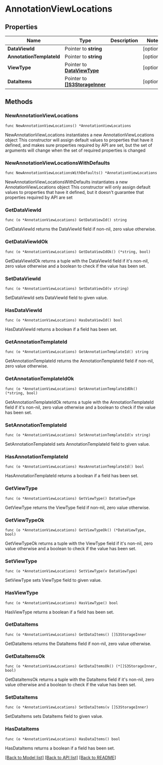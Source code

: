 # AnnotationViewLocations

## Properties

Name | Type | Description | Notes
------------ | ------------- | ------------- | -------------
**DataViewId** | Pointer to **string** |  | [optional] 
**AnnotationTemplateId** | Pointer to **string** |  | [optional] 
**ViewType** | Pointer to [**DataViewType**](DataViewType.md) |  | [optional] 
**DataItems** | Pointer to [**[]S3StorageInner**](S3StorageInner.md) |  | [optional] 

## Methods

### NewAnnotationViewLocations

`func NewAnnotationViewLocations() *AnnotationViewLocations`

NewAnnotationViewLocations instantiates a new AnnotationViewLocations object
This constructor will assign default values to properties that have it defined,
and makes sure properties required by API are set, but the set of arguments
will change when the set of required properties is changed

### NewAnnotationViewLocationsWithDefaults

`func NewAnnotationViewLocationsWithDefaults() *AnnotationViewLocations`

NewAnnotationViewLocationsWithDefaults instantiates a new AnnotationViewLocations object
This constructor will only assign default values to properties that have it defined,
but it doesn't guarantee that properties required by API are set

### GetDataViewId

`func (o *AnnotationViewLocations) GetDataViewId() string`

GetDataViewId returns the DataViewId field if non-nil, zero value otherwise.

### GetDataViewIdOk

`func (o *AnnotationViewLocations) GetDataViewIdOk() (*string, bool)`

GetDataViewIdOk returns a tuple with the DataViewId field if it's non-nil, zero value otherwise
and a boolean to check if the value has been set.

### SetDataViewId

`func (o *AnnotationViewLocations) SetDataViewId(v string)`

SetDataViewId sets DataViewId field to given value.

### HasDataViewId

`func (o *AnnotationViewLocations) HasDataViewId() bool`

HasDataViewId returns a boolean if a field has been set.

### GetAnnotationTemplateId

`func (o *AnnotationViewLocations) GetAnnotationTemplateId() string`

GetAnnotationTemplateId returns the AnnotationTemplateId field if non-nil, zero value otherwise.

### GetAnnotationTemplateIdOk

`func (o *AnnotationViewLocations) GetAnnotationTemplateIdOk() (*string, bool)`

GetAnnotationTemplateIdOk returns a tuple with the AnnotationTemplateId field if it's non-nil, zero value otherwise
and a boolean to check if the value has been set.

### SetAnnotationTemplateId

`func (o *AnnotationViewLocations) SetAnnotationTemplateId(v string)`

SetAnnotationTemplateId sets AnnotationTemplateId field to given value.

### HasAnnotationTemplateId

`func (o *AnnotationViewLocations) HasAnnotationTemplateId() bool`

HasAnnotationTemplateId returns a boolean if a field has been set.

### GetViewType

`func (o *AnnotationViewLocations) GetViewType() DataViewType`

GetViewType returns the ViewType field if non-nil, zero value otherwise.

### GetViewTypeOk

`func (o *AnnotationViewLocations) GetViewTypeOk() (*DataViewType, bool)`

GetViewTypeOk returns a tuple with the ViewType field if it's non-nil, zero value otherwise
and a boolean to check if the value has been set.

### SetViewType

`func (o *AnnotationViewLocations) SetViewType(v DataViewType)`

SetViewType sets ViewType field to given value.

### HasViewType

`func (o *AnnotationViewLocations) HasViewType() bool`

HasViewType returns a boolean if a field has been set.

### GetDataItems

`func (o *AnnotationViewLocations) GetDataItems() []S3StorageInner`

GetDataItems returns the DataItems field if non-nil, zero value otherwise.

### GetDataItemsOk

`func (o *AnnotationViewLocations) GetDataItemsOk() (*[]S3StorageInner, bool)`

GetDataItemsOk returns a tuple with the DataItems field if it's non-nil, zero value otherwise
and a boolean to check if the value has been set.

### SetDataItems

`func (o *AnnotationViewLocations) SetDataItems(v []S3StorageInner)`

SetDataItems sets DataItems field to given value.

### HasDataItems

`func (o *AnnotationViewLocations) HasDataItems() bool`

HasDataItems returns a boolean if a field has been set.


[[Back to Model list]](../README.md#documentation-for-models) [[Back to API list]](../README.md#documentation-for-api-endpoints) [[Back to README]](../README.md)


